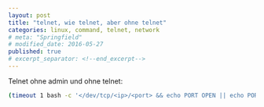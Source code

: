 ```yaml
---
layout: post
title: "telnet, wie telnet, aber ohne telnet"
categories: linux, command, telnet, network
# meta: "Springfield"
# modified_date: 2016-05-27
published: true
# excerpt_separator: <!--end_excerpt-->
---
```


Telnet ohne admin und ohne telnet:
```bash
(timeout 1 bash -c '</dev/tcp/<ip>/<port> && echo PORT OPEN || echo PORT CLOSED') 2>/dev/null
```
